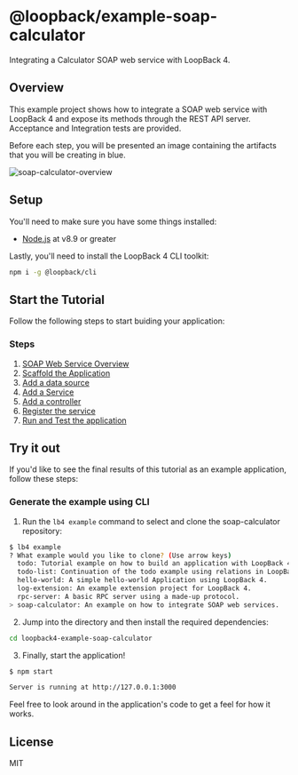 # @loopback/example-soap-calculator

Integrating a Calculator SOAP web service with LoopBack 4.

## Overview

This example project shows how to integrate a SOAP web service with LoopBack 4
and expose its methods through the REST API server. Acceptance and Integration
tests are provided.

Before each step, you will be presented an image containing the artifacts that
you will be creating in blue.

![soap-calculator-overview](https://loopback.io/pages/en/lb4/imgs/loopback-example-soap-calculator_figure1.png)

## Setup

You'll need to make sure you have some things installed:

- [Node.js](https://nodejs.org/en/) at v8.9 or greater

Lastly, you'll need to install the LoopBack 4 CLI toolkit:

```sh
npm i -g @loopback/cli
```

## Start the Tutorial

Follow the following steps to start buiding your application:

### Steps

1. [SOAP Web Service Overview](https://loopback.io/doc/en/lb4/soap-calculator-tutorial-web-service-overview.html)
2. [Scaffold the Application](https://loopback.io/doc/en/lb4/soap-calculator-tutorial-scaffolding.html)
3. [Add a data source](https://loopback.io/doc/en/lb4/soap-calculator-tutorial-add-datasource.html)
4. [Add a Service](https://loopback.io/doc/en/lb4/soap-calculator-tutorial-add-service.html)
5. [Add a controller](https://loopback.io/doc/en/lb4/soap-calculator-tutorial-add-controller.html)
6. [Register the service](https://loopback.io/doc/en/lb4/soap-calculator-tutorial-make-service-available.md)
7. [Run and Test the application](https://loopback.io/doc/en/lb4/soap-calculator-run-and-and-test.md)

## Try it out

If you'd like to see the final results of this tutorial as an example
application, follow these steps:

### Generate the example using CLI

1. Run the `lb4 example` command to select and clone the soap-calculator
   repository:

```sh
$ lb4 example
? What example would you like to clone? (Use arrow keys)
  todo: Tutorial example on how to build an application with LoopBack 4.
  todo-list: Continuation of the todo example using relations in LoopBack 4.
  hello-world: A simple hello-world Application using LoopBack 4.
  log-extension: An example extension project for LoopBack 4.
  rpc-server: A basic RPC server using a made-up protocol.
> soap-calculator: An example on how to integrate SOAP web services.
```

2. Jump into the directory and then install the required dependencies:

```sh
cd loopback4-example-soap-calculator
```

3. Finally, start the application!

```sh
$ npm start

Server is running at http://127.0.0.1:3000
```

Feel free to look around in the application's code to get a feel for how it
works.

## License

MIT
